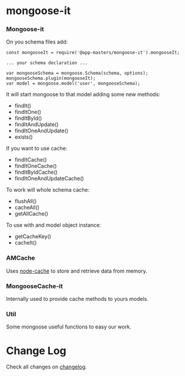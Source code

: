 # mongoose-it

### Mongoose-it

On you schema files add:

```
const mongooseIt = require('@app-masters/mongoose-it').mongooseIt;   

... your schema declaration ...   

var mongooseSchema = mongoose.Schema(schema, options);
mongooseSchema.plugin(mongooseIt);
var model = mongoose.model('user', mongooseSchema);
```

It will start mongoose to that model adding some new methods:

- findIt()
- findItOne()
- findItById()
- findItAndUpdate()
- findItOneAndUpdate()
- exists()

If you want to use cache:
- findItCache()
- findItOneCache()
- findItByIdCache()
- findItOneAndUpdateCache()

To work will whole schema cache:
- flushAll()
- cacheAll()
- getAllCache()

To use with and model object instance:
- getCacheKey()
- cacheIt()


### AMCache

Uses [node-cache]() to store and retrieve data from memory.

### MongooseCache-it

Internally used to provide cache methods to yours models.

### Util

Some mongoose useful functions to easy our work.



# Change Log

Check all changes on [changelog](CHANGELOG.md). 